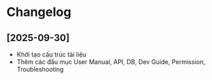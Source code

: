 # Changelog

## [2025-09-30]
- Khởi tạo cấu trúc tài liệu
- Thêm các đầu mục User Manual, API, DB, Dev Guide, Permission, Troubleshooting

